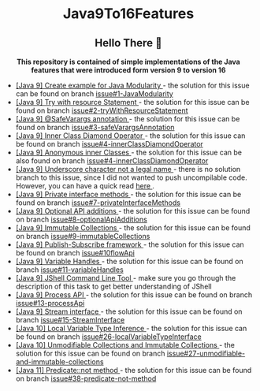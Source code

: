 <h1 align="center">Java9To16Features</h1>

<h2 align="center"> Hello There 👋 </h2>

<p align="center">
<b>
This repository is contained of simple implementations of the Java features that were 
introduced form version 9 to version 16 
</b>
</p>

<ul>
<li>
<a href="https://github.com/filipkule/Java9To16Features/issues/1">
[Java 9] Create example for Java Modularity
</a>
- the solution for this issue can be found on branch 
<a href="https://github.com/filipkule/Java9To16Features/tree/Issue%231-JavaModularity">
issue#1-JavaModularity
</a>
</li>
<li>
<a href="https://github.com/filipkule/Java9To16Features/issues/2">
[Java 9] Try with resource Statement
</a>
- the solution for this issue can be found on branch 
<a href="https://github.com/filipkule/Java9To16Features/tree/issue%232-tryWithResourceStatement">
issue#2-tryWithResourceStatement
</a>
</li>
<li>
<a href="https://github.com/filipkule/Java9To16Features/issues/3">
[Java 9] @SafeVarargs annotation
</a>
- the solution for this issue can be found on branch 
<a href="https://github.com/filipkule/Java9To16Features/tree/issue%233-safeVarargsAnnotation">
issue#3-safeVarargsAnnotation
</a>
</li>
<li>
<a href="https://github.com/filipkule/Java9To16Features/issues/4">
[Java 9] Inner Class Diamond Operator
</a>
- the solution for this issue can be found on branch 
<a href="https://github.com/filipkule/Java9To16Features/tree/issue%234-innerClassDiamondOperator">
issue#4-innerClassDiamondOperator
</a>
</li>
<li>
<a href="https://github.com/filipkule/Java9To16Features/issues/5">
[Java 9] Anonymous inner Classes
</a>
- the solution for this issue can be also found on branch 
<a href="https://github.com/filipkule/Java9To16Features/tree/issue%234-innerClassDiamondOperator">
issue#4-innerClassDiamondOperator
</a>
</li>
<li>
<a href="https://github.com/filipkule/Java9To16Features/issues/6">
[Java 9] Underscore character not a legal name
</a>
- there is no solution branch to this issue, since I did not wanted to push uncompilable code.
However, you can have a quick read 
<a href="https://docs.oracle.com/javase/tutorial/java/nutsandbolts/variables.html">
here
</a>
.
</li>
<li>
<a href="https://github.com/filipkule/Java9To16Features/issues/7">
[Java 9] Private interface methods
</a>
- the solution for this issue can be found on branch 
<a href="https://github.com/filipkule/Java9To16Features/tree/issue%237-privateInterfaceMethods">
issue#7-privateInterfaceMethods
</a>
</li>
<li>
<a href="https://github.com/filipkule/Java9To16Features/issues/8">
[Java 9] Optional API additions
</a>
- the solution for this issue can be found on branch 
<a href="https://github.com/filipkule/Java9To16Features/tree/issue%238-optionalApiAdditions">
issue#8-optionalApiAdditions
</a>
</li>
<li>
<a href="https://github.com/filipkule/Java9To16Features/issues/9">
[Java 9] Immutable Collections
</a>
- the solution for this issue can be found on branch 
<a href="https://github.com/filipkule/Java9To16Features/tree/issue%239-immutableCollections">
issue#9-immutableCollections
</a>
</li>
<li>
<a href="https://github.com/filipkule/Java9To16Features/issues/10">
[Java 9] Publish-Subscribe framework
</a>
- the solution for this issue can be found on branch 
<a href="https://github.com/filipkule/Java9To16Features/tree/issue%2310flowApi">
issue#10flowApi
</a>
</li>
<li>
<a href="https://github.com/filipkule/Java9To16Features/issues/11">
[Java 9] Variable Handles
</a>
- the solution for this issue can be found on branch 
<a href="https://github.com/filipkule/Java9To16Features/tree/issue%2311-variableHandles">
issue#11-variableHandles
</a>
</li>
<li>
<a href="https://github.com/filipkule/Java9To16Features/issues/12">
[Java 9] JShell Command Line Tool
</a>
- make sure you go through the description of this task to get better understanding of JShell
</li>
<li>
<a href="https://github.com/filipkule/Java9To16Features/issues/13">
[Java 9] Process API
</a>
- the solution for this issue can be found on branch 
<a href="https://github.com/filipkule/Java9To16Features/tree/issue%2313-processApi">
issue#13-processApi
</a>
</li>
<li>
<a href="https://github.com/filipkule/Java9To16Features/issues/15">
[Java 9] Stream interface
</a>
- the solution for this issue can be found on branch 
<a href="https://github.com/filipkule/Java9To16Features/tree/issue%2315-StreamInterface">
issue#15-StreamInterface
</a>
</li>
<li>
<a href="https://github.com/filipkule/Java9To16Features/issues/26">
[Java 10] Local Variable Type Inference
</a>
- the solution for this issue can be found on branch 
<a href="https://github.com/filipkule/Java9To16Features/tree/issue%2326-localVariableTypeInterface">
issue#26-localVariableTypeInterface
</a>
</li>
<li>
<a href="https://github.com/filipkule/Java9To16Features/issues/27">
[Java 10] Unmodifiable Collections and Immutable Collections
</a>
- the solution for this issue can be found on branch 
<a href="https://github.com/filipkule/Java9To16Features/tree/issue%2327-unmodifiable-and-immutable-collections">
issue#27-unmodifiable-and-immutable-collections
</a>
</li>
<li>
<a href="https://github.com/filipkule/Java9To16Features/issues/38">
[Java 11] Predicate::not method
</a>
- the solution for this issue can be found on branch 
<a href="https://github.com/filipkule/Java9To16Features/tree/issue%2338-predicate-not-method">
issue#38-predicate-not-method
</a>
</li>
</ul>
